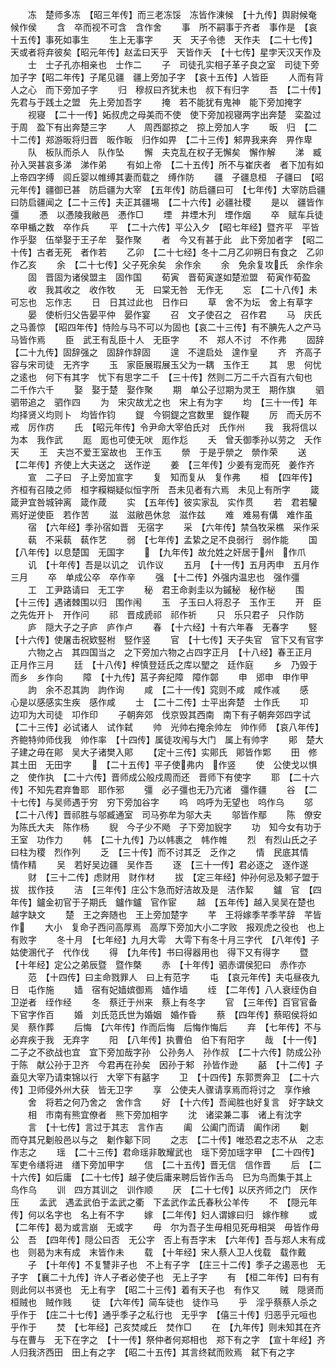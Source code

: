 <!-- { "loadSidebar": true } -->
　　冻　楚师多冻　【昭三年传】而三老冻馁　冻皆作涷候　【十九传】舆尉候奄　候作侯
　　含　卒而视不可含　含作舍
　　事　所不嗣事于齐者　事作是　【哀十五传】事死如事生
　　生上无事字
　　天　天子令徳　天作夫　【二十七传】天或者将弃彼矣【昭元年传】赵孟曰天乎　天皆作夭　【十七传】星孛天汉天作及
　　士　士子孔亦相亲也　士作二
　　子　司徒孔实相子革子良之室　司徒下旁加子字【昭二年传】子尾见疆　疆上旁加子字　【哀十五传】人皆臣
　　人而有背人之心　而下旁加子字
　　归　穆叔曰齐犹未也　叔下有归字
　　吾　【二十传】先君与于践土之盟　先上旁加吾字
　　掩　若不能犹有鬼神　能下旁加掩字
　　视寝　【二十一传】妬叔虎之母美而不使　使下旁加视寝两字出奔楚　栾盈过于周　盈下有出奔楚三字
　　人　周西鄙掠之　掠上旁加人字
　　昄　归　【二十二传】郑游昄将归晋　昄作眅　归作如畀　【二十三传】邾畀我来奔　畀作卑
　　队　板队而杀人　队作坠
　　懈　夫克乱在权子无懈矣　懈作解
　　涕　臧孙入哭甚哀多涕　涕作弟
　　有如上帝　【二十五传】所不与崔庆者　者下加有如上帝四字缚　闾丘婴以帷缚其妻而载之　缚作防
　　疆　子疆息桓　子疆曰　【昭元年传】疆御已甚　防启疆为大宰　【五年传】防启疆曰可　【七年传】大宰防启疆曰防启疆闻之【二十三传】夫正其疆埸　【二十六传】必疆社稷
　　是以　疆皆作彊
　　慿　以慿陵我敝邑　慿作□
　　堙　井堙木刋　堙作烟
　　卒　赋车兵徒卒甲楯之数　卒作兵
　　平　【二十六传】平公入夕　【昭七年经】暨齐平　平皆作乎娶　伍举娶于王子牟　娶作聚
　　者　今又有甚于此　此下旁加者字　【昭二十传】古者无死　者作若
　　乙卯　【二十七经】冬十二月乙卯朔日有食之　乙卯作乙亥
　　余　【二十七传】父子死余矣　余作余
　　余　免余复攻氏　余作余
　　固　晋固为诸侯盟主　固作国
　　荀寅　晋荀寅遂如楚涖盟　荀寅作荀盈
　　收　我其收之　收作牧
　　无　曰棠无咎　无作无
　　忘　【二十八传】未可忘也　忘作志
　　日　日其过此也　日作曰
　　草　舍不为坛　舍上有草字
　　晏　使析归父告晏平仲　晏作宴
　　召　文子使召之　召作君
　　马　庆氏之马善惊　【昭四年传】恃险与马不可以为固也【哀二十三传】有不腆先人之产马　马皆作焉
　　臣　武王有乱臣十人　无臣字
　　不　郑人不讨　不作弗
　　固辞　【二十九传】固辞强之　固辞作辞固
　　遑　不遑启处　遑作皇
　　齐　齐高子容与宋司徒　无齐字
　　玉　家臣展瑕展玉父为一耦　玉作王
　　其　思　何忧之逺也　何下有其字　忧下有思字二千　【三十传】然则二万二千六百有六旬也　二千作六千
　　娶　娶于楚　娶作聚
　　期　单公子愆期为灵王　期作旗
　　驷　驷带追之　驷作四
　　为　宋灾故尤之也　宋上有为字
　　均　【三十一传】年均择贤义均则卜　均皆作钧
　　鍉　今铜鍉之宫数里　鍉作鞮
　　厉　而夭厉不戒　厉作疠
　　氏　【昭元年传】令尹命大宰伯氏对　氏作州
　　我　我将信以为本　我作武
　　厖　厖也可使无吠　厖作尨
　　夭　曾夭御季孙以劳之　夭作天
　　王　夫岂不爱王室故也　王作玉
　　禜　于是乎禜之　禜作荣
　　送　【二年传】齐使上大夫送之　送作逆
　　姜　【三年传】少姜有宠而死　姜作齐
　　宣　二子曰　子上旁加宣字
　　复　知而复从　复作弗
　　桓　【四年传】齐桓有召陵之师　桓字糢糊疑似恒字所　吾未见者有六焉　未见上有所字
　　箴　箴尹宜咎城钟离　箴作葴
　　实　【五年传】彼实家乱　实作贯
　　若　君若驩焉好逆使臣　若作苦
　　滋　滋敝邑休怠　滋作兹
　　难　难易有傋　难作虽
　　宿　【六年经】季孙宿如晋　无宿字
　　采　【六年传】禁刍牧采樵　采作采
　　蓻　不采蓻　蓻作艺
　　弱　【七年传】孟絷之足不良弱行　弱作能
　　国　【八年传】以息楚国　无国字
　　　【九年传】故允姓之奸居于州　作爪
　　讥　【十年传】吾是以讥之　讥作议
　　五月　【十一传】五月丙申　五月作三月
　　卒　单成公卒　卒作辛
　　强　【十二传】外强内温忠也　强作彊
　　工　工尹路请曰　无工字
　　秘　君王命剥圭以为鏚秘　秘作柲
　　围　【十三传】遇诸棘围以归　围作闱
　　玉　子玉曰人将忍子　玉作王
　　开　臣之先佐开卜　开作问
　　祁　晋成虒祁　祁作祈
　　只　乐只君子　只作防
　　庐　隠大子之子庐　庐作卢
　　春　【十六经】十有六年春　无春字
　　竪　【十六传】使屠击祝欵竪柎　竪作竖
　　官　【十七传】天子失官　官下又有官字
　　六物之占　其四国当之　之下旁加六物之占四字正月　【十八经】春王正月　正月作三月
　　廷　【十八传】梓慎登廷氏之库以朢之　廷作庭
　　乡　乃毁于而乡　乡作向
　　障　【十九传】莒子奔纪障　障作鄣
　　申　郳申　申作甲
　　訽　余不忍其訽　訽作询
　　咸　【二十一传】窕则不咸　咸作减
　　感　心是以感感实生疾　感作咸
　　士　【二十二传】士平出奔楚　士作氏
　　卭　边卭为大司徒　卭作印
　　子朝奔郊　伐京毁其西南　南下有子朝奔郊四字试　【二十三传】必试诸人　试作弑
　　帅　光帅右掩余帅左　帅作师　【哀八年传】齐鲍特帅师伐我　帅作率　【十四传】属徒攻闱与大门　属上有帅字
　　郥　楚大子建之毋在郥　吴大子诸樊入郥
　　【定十三传】实郥氏　郥皆作郹
　　田　修其土田　无田字
　　　【二十五传】平子使弗内　作竖
　　使　公使戈以惧之　使作执　【二十六传】晋师成公般戍周而还　晋师下有使字
　　耶　【二十六传】不知先君弃鲁耶　耶作邪
　　彊　必子彊也无乃亢诸　彊作疆
　　谷　【二十七传】与吴师遇于穷　穷下旁加谷字
　　呜　呜呼为无望也　呜作乌
　　邬　【二十八传】晋祁胜与邬臧通室　司马弥牟为邬大夫
　　邬皆作鄢
　　陈　僚安为陈氏大夫　陈作杨
　　貎　今子少不飏　子下旁加貎字
　　功　知今女有功于王室　功作力
　　帏　【二十九传】乃以帏裹之　帏作帷
　　烈　有烈山氏之子曰柱为稷　烈作列
　　乏　【三十传】而不讨其乏　乏作之
　　情　民底其情　情作精
　　吴　若好吴边疆　吴作吾
　　逐　【三十一传】君必逐之　逐作遂
　　财　【三十二传】虑财用　财作材
　　拔　【定三年经】仲孙何忌及邾子盟于拔　拔作技
　　洁　【三年传】庄公卞急而好洁故及是　洁作絜
　　鑪　官　【四年传】鑪金初官于子期氏　鑪作鑪　官作宦
　　越　【五年传】越入吴吴在楚也　越字缺文
　　楚　王之奔随也　王上旁加楚字
　　芊　王将嫁季芊季芊辞　芊皆作
　　大小　复命子西问高厚焉　高厚下旁加大小二字败　报观虎之役也　也上有败字
　　冬十月　【七年经】九月大雩　大雩下有冬十月三字代　【八年传】子姑使溷代子　代作伐
　　得　【九年传】书曰得器用也　得下又有得字
　　暨　【十年经】定公之弟辰暨　暨作槩
　　赤　【十年传】驷赤谓侯犯曰　赤作亦
　　范　【十四传】曰主命戮罪人　曰上有范字
　　屯　【哀元年传】夫屯昼夜九日　屯作施
　　嫱　宿有妃嫱嫔御焉　嫱作墙
　　绖　【二年传】八人衰绖伪自卫逆者　绖作经
　　冬　蔡迁于州来　蔡上有冬字
　　官　【三年传】百官官备　下官字作百
　　婚　刘氏范氏世为婚姻　婚作昏
　　蔡　【四年传】蔡昭侯将如吴　蔡作葬
　　后悔　【六年传】作而后悔　后悔作悔后
　　弃　【七年传】不与必弃疾于我　无弃字
　　阳　【八年传】执曹伯　伯下有阳字
　　哉　【十一传】二子之不欲战也宜　宜下旁加哉字孙　公孙务人　孙作叔　【二十六传】防成公孙于陈　献公孙于卫齐　今君再在孙矣　因孙于邾　孙皆作逊
　　嚭　【十二传】子盍见大宰乃请束锦以行　大宰下有嚭字
　　卫　【十四传】东郭贾奔卫　【二十六传】卫师侵外州大获　皆无卫字
　　享　公使夫人骤请享焉而将讨之　享作飨
　　舍　将若之何乃舍之　舍作含
　　好　【十六传】吾闻胜也好复言　好字缺文
　　相　市南有熊宜僚者　熊下旁加相字
　　沈　诸梁兼二事　诸上有沈字
　　言　【十七传】言过于其志　言作吉
　　阖　公阖门而请　阖作闭
　　劖　而夺其兄劖般邑以与之　劖作酁下同
　　之志　【二十传】唯恐君之志不从　之志作志之
　　瑶　【二十三传】君命瑶非敢耀武也　瑶下旁加瑶字甲　【二十四传】军吏令缮将进　缮下旁加甲字
　　信　【二十五传】晋无信　信作晋
　　后　【二十六传】如后庸　【二十七传】越子使后庸来聘后皆作舌鸟　巳为鸟而集于其上　鸟作乌
　　训　四方其训之　训作顺
　　厌　【二十七传】以厌齐师之门　厌作压
　　孟武　遇孟武伯于孟武之衢　下孟武作孟氏春秋公羊传
　　不　【隠元年传】何以名字也　名上有不字
　　嫁　【二年传】妇人谓嫁曰归　嫁作稼
　　或　【二年传】曷为或言崩　无或字
　　毋　尔为吾子生毋相见死毋相哭　毋皆作毋公　吾　【四年传】隠公曰否　无公字　否上有吾字末　【六年传】吾与郑人末有成也　则曷为末有成　末皆作未
　　载　【十年经】宋人蔡人卫人伐载　载作戴
　　子　【十年传】不复讐非子也　不上有子字　【庄三十二传】季子之遏恶也　无子字　【襄二十九传】许人子者必使子也　无上子字
　　有　【桓二年传】曰有有则此何以书贤也　无上有字　【昭二十三传】着有天子也　有作又
　　贼　隠贤而桓贼也　贼作贱
　　徒　【六年传】简车徒也　徒作马
　　乎　淫乎蔡蔡人杀之　乎作于　【庄二十七传】通乎季子之私行也　无乎字　【僖三十传】归恶乎元咺也　乎作于
　　焚　【七年经】己亥焚咸丘　焚作□
　　在　【九年传】则未知其在齐与在曹与　无下在字之　【十一传】祭仲者何郑相也　郑下有之字　【宣十年经】齐人归我济西田　田上有之字　【昭二十五传】其言终弑而败焉　弑下有之字
